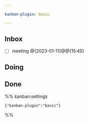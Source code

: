 ```yaml
---

kanban-plugin: basic

---
```


## Inbox

- [ ] meeting @{2023-01-11}@@{15:45}


## Doing



## Done





%% kanban:settings
```
{"kanban-plugin":"basic"}
```
%%